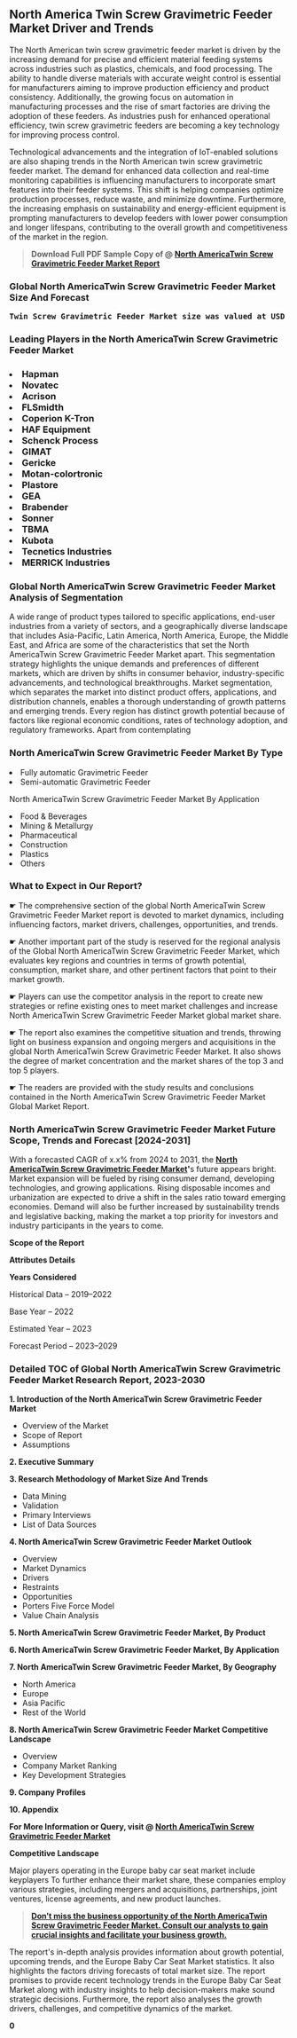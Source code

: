 <p> <h2>North America Twin Screw Gravimetric Feeder Market Driver and Trends</h2><p>The North American twin screw gravimetric feeder market is driven by the increasing demand for precise and efficient material feeding systems across industries such as plastics, chemicals, and food processing. The ability to handle diverse materials with accurate weight control is essential for manufacturers aiming to improve production efficiency and product consistency. Additionally, the growing focus on automation in manufacturing processes and the rise of smart factories are driving the adoption of these feeders. As industries push for enhanced operational efficiency, twin screw gravimetric feeders are becoming a key technology for improving process control.</p><p>Technological advancements and the integration of IoT-enabled solutions are also shaping trends in the North American twin screw gravimetric feeder market. The demand for enhanced data collection and real-time monitoring capabilities is influencing manufacturers to incorporate smart features into their feeder systems. This shift is helping companies optimize production processes, reduce waste, and minimize downtime. Furthermore, the increasing emphasis on sustainability and energy-efficient equipment is prompting manufacturers to develop feeders with lower power consumption and longer lifespans, contributing to the overall growth and competitiveness of the market in the region.</p></p><blockquote id="" class=""><strong>Download Full PDF Sample Copy of @&nbsp;<a href="https://www.verifiedmarketreports.com/download-sample/?rid=540046&utm_source=GitHub-Jan&utm_medium=285" target="_blank">North AmericaTwin Screw Gravimetric Feeder Market Report</a>&nbsp;&nbsp;</strong></blockquote><h3 id="" class=""><strong>Global&nbsp;North AmericaTwin Screw Gravimetric Feeder Market Size And Forecast</strong></h3><pre class="reader-text-block__code-block"><strong>Twin Screw Gravimetric Feeder Market size was valued at USD 0.45 Billion in 2022 and is projected to reach USD 0.68 Billion by 2030, growing at a CAGR of 6.3% from 2024 to 2030.</strong></pre><h3 id="" class="">Leading Players in the&nbsp;North AmericaTwin Screw Gravimetric Feeder Market</h3><h3 class=""></Li><Li>Hapman</Li><Li> Novatec</Li><Li> Acrison</Li><Li> FLSmidth</Li><Li> Coperion K-Tron</Li><Li> HAF Equipment</Li><Li> Schenck Process</Li><Li> GIMAT</Li><Li> Gericke</Li><Li> Motan-colortronic</Li><Li> Plastore</Li><Li> GEA</Li><Li> Brabender</Li><Li> Sonner</Li><Li> TBMA</Li><Li> Kubota</Li><Li> Tecnetics Industries</Li><Li> MERRICK Industries</h3><h3 id="" class="">Global&nbsp;North AmericaTwin Screw Gravimetric Feeder Market Analysis of Segmentation</h3><p id="" class="">A wide range of product types tailored to specific applications, end-user industries from a variety of sectors, and a geographically diverse landscape that includes Asia-Pacific, Latin America, North America, Europe, the Middle East, and Africa are some of the characteristics that set the North AmericaTwin Screw Gravimetric Feeder Market apart. This segmentation strategy highlights the unique demands and preferences of different markets, which are driven by shifts in consumer behavior, industry-specific advancements, and technological breakthroughs. Market segmentation, which separates the market into distinct product offers, applications, and distribution channels, enables a thorough understanding of growth patterns and emerging trends. Every region has distinct growth potential because of factors like regional economic conditions, rates of technology adoption, and regulatory frameworks. Apart from contemplating</p><h3 id="" class="">North AmericaTwin Screw Gravimetric Feeder Market&nbsp;By Type</h3><p></Li><Li>Fully automatic Gravimetric Feeder</Li><Li> Semi-automatic Gravimetric Feeder</p><div class="" data-test-id=""><p>North AmericaTwin Screw Gravimetric Feeder Market&nbsp;By Application</p></div><p class=""></Li><Li>Food & Beverages</Li><Li> Mining & Metallurgy</Li><Li> Pharmaceutical</Li><Li> Construction</Li><Li> Plastics</Li><Li> Others</p><div class="" data-test-id=""><h3><span class="">What to Expect in Our Report?</span></h3></div><div class="" data-test-id=""><p><span class="">☛ The comprehensive section of the global North AmericaTwin Screw Gravimetric Feeder Market report is devoted to market dynamics, including influencing factors, market drivers, challenges, opportunities, and trends.</span></p></div><div class="" data-test-id=""><p><span class="">☛ Another important part of the study is reserved for the regional analysis of the Global North AmericaTwin Screw Gravimetric Feeder Market, which evaluates key regions and countries in terms of growth potential, consumption, market share, and other pertinent factors that point to their market growth.</span></p></div><div class="" data-test-id=""><p><span class="">☛ Players can use the competitor analysis in the report to create new strategies or refine existing ones to meet market challenges and increase North AmericaTwin Screw Gravimetric Feeder Market global market share.</span></p></div><div class="" data-test-id=""><p><span class="">☛ The report also examines the competitive situation and trends, throwing light on business expansion and ongoing mergers and acquisitions in the global North AmericaTwin Screw Gravimetric Feeder Market. It also shows the degree of market concentration and the market shares of the top 3 and top 5 players.</span></p></div><div class="" data-test-id=""><p><span class="">☛ The readers are provided with the study results and conclusions contained in the North AmericaTwin Screw Gravimetric Feeder Market Global Market Report.</span></p></div><div class="" data-test-id=""><h3><span class="">North AmericaTwin Screw Gravimetric Feeder Market Future Scope, Trends and Forecast [2024-2031]</span></h3></div><div class="" data-test-id=""><p><span class="">With a forecasted CAGR of x.x% from 2024 to 2031, the <strong><a href="https://www.verifiedmarketreports.com/download-sample/?rid=540046&utm_source=GitHub-Jan&utm_medium=285" target="_blank">North AmericaTwin Screw Gravimetric Feeder Market</a>'</strong>s future appears bright. Market expansion will be fueled by rising consumer demand, developing technologies, and growing applications. Rising disposable incomes and urbanization are expected to drive a shift in the sales ratio toward emerging economies. Demand will also be further increased by sustainability trends and legislative backing, making the market a top priority for investors and industry participants in the years to come.</span></p><p id="ember66" class="ember-view reader-text-block__paragraph"><strong>Scope of the Report</strong></p><p id="ember67" class="ember-view reader-text-block__paragraph"><strong>Attributes Details</strong></p><p id="ember68" class="ember-view reader-text-block__paragraph"><strong>Years Considered</strong></p><p id="ember69" class="ember-view reader-text-block__paragraph">Historical Data &ndash; 2019&ndash;2022</p><p id="ember70" class="ember-view reader-text-block__paragraph">Base Year &ndash; 2022</p><p id="ember71" class="ember-view reader-text-block__paragraph">Estimated Year &ndash; 2023</p><p id="ember72" class="ember-view reader-text-block__paragraph">Forecast Period &ndash; 2023&ndash;2029</p></div><h3 id="" class="">Detailed TOC of Global North AmericaTwin Screw Gravimetric Feeder Market Research Report, 2023-2030</h3><p id="" class=""><strong>1. Introduction of the North AmericaTwin Screw Gravimetric Feeder Market</strong></p><ul><li>Overview of the Market</li><li>Scope of Report</li><li>Assumptions</li></ul><p id="" class=""><strong>2. Executive Summary</strong></p><p id="" class=""><strong>3. Research Methodology of Market Size And Trends</strong></p><ul><li>Data Mining</li><li>Validation</li><li>Primary Interviews</li><li>List of Data Sources</li></ul><p id="" class=""><strong>4. North AmericaTwin Screw Gravimetric Feeder Market Outlook</strong></p><ul><li>Overview</li><li>Market Dynamics</li><li>Drivers</li><li>Restraints</li><li>Opportunities</li><li>Porters Five Force Model</li><li>Value Chain Analysis</li></ul><p id="" class=""><strong>5. North AmericaTwin Screw Gravimetric Feeder Market, By Product</strong></p><p id="" class=""><strong>6. North AmericaTwin Screw Gravimetric Feeder Market, By Application</strong></p><p id="" class=""><strong>7. North AmericaTwin Screw Gravimetric Feeder Market, By Geography</strong></p><ul><li>North America</li><li>Europe</li><li>Asia Pacific</li><li>Rest of the World</li></ul><p id="" class=""><strong>8. North AmericaTwin Screw Gravimetric Feeder Market Competitive Landscape</strong></p><ul><li>Overview</li><li>Company Market Ranking</li><li>Key Development Strategies</li></ul><p id="" class=""><strong>9. Company Profiles</strong></p><p id="" class=""><strong>10. Appendix</strong></p><p><strong>For More Information or Query, visit&nbsp;@ <a href="https://www.verifiedmarketreports.com/product/twin-screw-gravimetric-feeder-market-size-and-forecast/" target="_blank">North AmericaTwin Screw Gravimetric Feeder Market</a></strong></p><p id="ember61" class="ember-view reader-text-block__paragraph"><strong>Competitive Landscape</strong></p><p id="ember62" class="ember-view reader-text-block__paragraph">Major players operating in the Europe baby car seat market include keyplayers To further enhance their market share, these companies employ various strategies, including mergers and acquisitions, partnerships, joint ventures, license agreements, and new product launches.</p><blockquote id="ember63" class="ember-view reader-text-block__blockquote"><strong><a href="https://www.verifiedmarketreports.com/download-sample/?rid=540046&utm_source=GitHub-Jan&utm_medium=285" target="_blank">Don&rsquo;t miss the business opportunity of the North AmericaTwin Screw Gravimetric Feeder Market. Consult our analysts to gain crucial insights and facilitate your business growth.</a></strong></blockquote><p id="ember64" class="ember-view reader-text-block__paragraph">The report's in-depth analysis provides information about growth potential, upcoming trends, and the Europe Baby Car Seat Market statistics. It also highlights the factors driving forecasts of total market size. The report promises to provide recent technology trends in the Europe Baby Car Seat Market along with industry insights to help decision-makers make sound strategic decisions. Furthermore, the report also analyses the growth drivers, challenges, and competitive dynamics of the market.</p><p class="ember-view reader-text-block__paragraph"><strong>0</strong></p>
